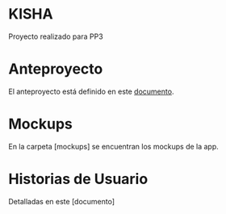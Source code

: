 # KISHA
Proyecto realizado para PP3 

# Anteproyecto
El anteproyecto está definido en este [documento](https://docs.google.com/document/d/1mzaEexJ_bAsVff5r-8QxqloNdULuuPbxBAwaZ9PDCl0/edit#heading=h.uiugfdjxhb7t).

# Mockups
  En la carpeta [mockups] se encuentran los mockups de la app.

# Historias de Usuario
Detalladas en este [documento]
